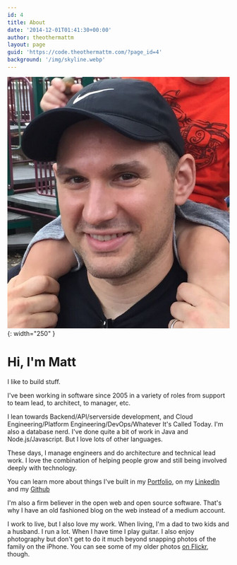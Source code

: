 ```yaml
---
id: 4
title: About
date: '2014-12-01T01:41:30+00:00'
author: theothermattm
layout: page
guid: 'https://code.theothermattm.com/?page_id=4'
background: '/img/skyline.webp'
---
```


![Matt](/img/matt-blackhat.jpg){: width="250" }
# Hi, I'm Matt

I like to build stuff. 

I've been working in software since 2005 in a variety of roles from support to team lead, to architect, to manager, etc.

I lean towards Backend/API/serverside development, and Cloud Engineering/Platform Engineering/DevOps/Whatever It's Called Today. I'm also a database nerd. I've done quite a bit of work in Java and Node.js/Javascript. But I love lots of other languages. 


These days, I manage engineers and do architecture and technical lead work. I love the combination of helping people grow and still being involved deeply with technology.

You can learn more about things I've built in my [Portfolio]('/portfolio'), on my [LinkedIn](https://www.linkedin.com/in/theothermattm/) and my [Github](https://github.com/theothermattm)

I'm also a firm believer in the open web and open source software. That's why I have an old fashioned blog on the web instead of a medium account. 

I work to live, but I also love my work. When living, I'm a dad to two kids and a husband. I run a lot. When I have time I play guitar. I also enjoy photography but don't get to do it much beyond snapping photos of the family on the iPhone. You can see some of my older photos [on Flickr](http://flickr.com/theothermattm), though.